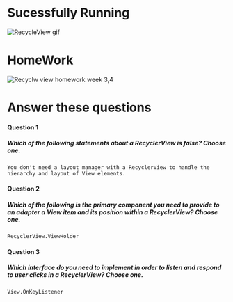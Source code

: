 # Sucessfully Running
![RecycleView gif](https://user-images.githubusercontent.com/23361796/55706875-07466880-5a02-11e9-9389-d5b7da830292.gif)

# HomeWork
![Recyclw view homework week 3,4](https://user-images.githubusercontent.com/23361796/55690484-287f6880-59b2-11e9-9796-66f5fe3babdb.png)

# Answer these questions
#### Question 1
##### Which of the following statements about a RecyclerView is false? Choose one.


    You don't need a layout manager with a RecyclerView to handle the hierarchy and layout of View elements.

#### Question 2
##### Which of the following is the primary component you need to provide to an adapter a View item and its position within a RecyclerView? Choose one.
    RecyclerView.ViewHolder
    

#### Question 3
##### Which interface do you need to implement in order to listen and respond to user clicks in a RecyclerView? Choose one.

    View.OnKeyListener
